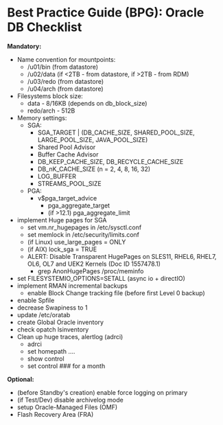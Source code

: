 # Best Practice Guide (BPG): Oracle DB Checklist

**Mandatory:**

* Name convention for mountpoints:
  * /u01/bin  (from datastore)
  * /u02/data (if <2TB - from datastore, if >2TB - from RDM)
  * /u03/redo (from datastore)
  * /u04/arch (from datastore)
* Filesystems block size:
  * data - 8/16KB (depends on db_block_size)
  * redo/arch - 512B
* Memory settings:
  * SGA:
    * SGA_TARGET | (DB_CACHE_SIZE, SHARED_POOL_SIZE, LARGE_POOL_SIZE, JAVA_POOL_SIZE)
     * Shared Pool Advisor
     * Buffer Cache Advisor 
    * DB_KEEP_CACHE_SIZE, DB_RECYCLE_CACHE_SIZE
    * DB_nK_CACHE_SIZE (n = 2, 4, 8, 16, 32)
    * LOG_BUFFER
    * STREAMS_POOL_SIZE
  * PGA:
    * v$pga_target_advice
      * pga_aggregate_target
      * (if >12.1) pga_aggregate_limit
* implement Huge pages for SGA
  * set vm.nr_hugepages in /etc/sysctl.conf
  * set memlock in /etc/security/limits.conf
  * (if Linux) use_large_pages = ONLY
  * (if AIX) lock_sga = TRUE
  * ALERT: Disable Transparent HugePages on SLES11, RHEL6, RHEL7, OL6, OL7 and UEK2 Kernels (Doc ID 1557478.1)
     * grep AnonHugePages /proc/meminfo
* set FILESYSTEMIO_OPTIONS=SETALL (async io + directIO)
* implement RMAN incremental backups 
   * enable Block Change tracking file (before first Level 0 backup)
* enable Spfile
* decrease Swapiness to 1
* update /etc/oratab
* create Global Oracle inventory
* check opatch lsinventory
* Clean up huge traces, alertlog (adrci)
  * adrci
  * set homepath  .... 
  * show control
  * set control ### for a month

**Optional:**

* (before Standby's creation) enable force logging on primary
* (if Test/Dev) disable archivelog mode
* setup Oracle-Managed Files (OMF)
* Flash Recovery Area (FRA)

